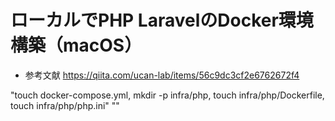 # ローカルでPHP LaravelのDocker環境構築（macOS）

* 参考文献
https://qiita.com/ucan-lab/items/56c9dc3cf2e6762672f4

"touch docker-compose.yml, mkdir -p infra/php, touch infra/php/Dockerfile, touch infra/php/php.ini"
""
